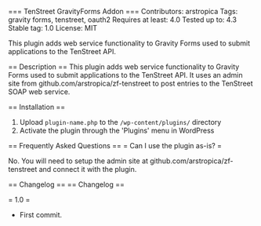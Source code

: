 === TenStreet GravityForms Addon ===
Contributors: arstropica
Tags: gravity forms, tenstreet, oauth2
Requires at least: 4.0
Tested up to: 4.3
Stable tag: 1.0
License: MIT

This plugin adds web service functionality to Gravity Forms used to submit applications to the TenStreet API.

== Description ==
This plugin adds web service functionality to Gravity Forms used to submit applications to the TenStreet API. It uses an admin site from github.com/arstropica/zf-tenstreet to post entries to the TenStreet SOAP web service.

== Installation ==
1. Upload `plugin-name.php` to the `/wp-content/plugins/` directory
2. Activate the plugin through the \'Plugins\' menu in WordPress


== Frequently Asked Questions ==
= Can I use the plugin as-is? =

No. You will need to setup the admin site at github.com/arstropica/zf-tenstreet and connect it with the plugin.


== Changelog ==
== Changelog ==

= 1.0 =
* First commit.
